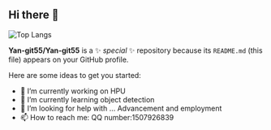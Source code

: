 ## Hi there 👋

![Top Langs](https://github-readme-stats.vercel.app/api/top-langs/?username=Yan-git55)

  **Yan-git55/Yan-git55** is a ✨ _special_ ✨ repository because its `README.md` (this file) appears on your GitHub profile.
  
  Here are some ideas to get you started:
  
  - 🔭 I’m currently working on HPU
  - 🌱 I’m currently learning object detection
  - 🤔 I’m looking for help with ... Advancement and employment
  - 📫 How to reach me: QQ number:1507926839

